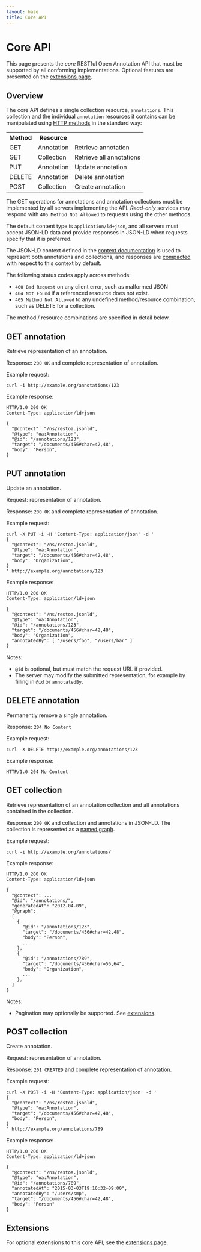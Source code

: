 ```yaml
---
layout: base
title: Core API
---
```


# Core API

This page presents the *core* RESTful Open Annotation API that must be
supported by all conforming implementations. Optional features are
presented on the [extensions page](extensions.html).

## Overview

The core API defines a single collection resource, `annotations`. This
collection and the individual `annotation` resources it contains can be
manipulated using [HTTP
methods](http://en.wikipedia.org/wiki/Hypertext_Transfer_Protocol#Request_methods)
in the standard way:

<table>
<tr><th>Method</th><th>Resource</th><th></th></tr>
<tr><td>GET</td><td>Annotation</td><td>Retrieve annotation</td></tr>
<tr><td>GET</td><td>Collection</td><td>Retrieve all annotations</td></tr>
<tr><td>PUT</td><td>Annotation</td><td>Update annotation</td></tr>
<tr><td>DELETE</td><td>Annotation</td><td>Delete annotation</td></tr>
<tr><td>POST</td><td>Collection</td><td>Create annotation</td></tr>
</table>

The GET operations for annotations and annotation collections must be
implemented by all servers implementing the API. *Read-only* services
may respond with `405 Method Not Allowed` to requests using the other
methods.

The default content type is `application/ld+json`, and all servers
must accept JSON-LD data and provide responses in JSON-LD when
requests specify that it is preferred.

The JSON-LD context defined in the [context
documentation](context.html) is used to represent both annotations and
collections, and responses are
[compacted](http://www.w3.org/TR/json-ld-api/#compaction) with respect
to this context by default.

The following status codes apply across methods:

* `400 Bad Request` on any client error, such as malformed JSON
* `404 Not Found` if a referenced resource does not exist.
* `405 Method Not Allowed` to any undefined method/resource combination,
such as DELETE for a collection.

The method / resource combinations are specified in detail below.

## GET annotation

Retrieve representation of an annotation.

Response: `200 OK` and complete representation of annotation.

Example request:

    curl -i http://example.org/annotations/123

Example response:

    HTTP/1.0 200 OK
    Content-Type: application/ld+json

    {
      "@context": "/ns/restoa.jsonld",
      "@type": "oa:Annotation",
      "@id": "/annotations/123",
      "target": "/documents/456#char=42,48",
      "body": "Person",
    }

## PUT annotation

Update an annotation.

Request: representation of annotation.

Response: `200 OK` and complete representation of annotation. 

Example request:

    curl -X PUT -i -H 'Content-Type: application/json' -d '
    {
      "@context": "/ns/restoa.jsonld",
      "@type": "oa:Annotation",
      "target": "/documents/456#char=42,48",
      "body": "Organization",
    }
    ' http://example.org/annotations/123

Example response:

    HTTP/1.0 200 OK
    Content-Type: application/ld+json
    
    {
      "@context": "/ns/restoa.jsonld",
      "@type": "oa:Annotation",
      "@id": "/annotations/123",
      "target": "/documents/456#char=42,48",
      "body": "Organization",
      "annotatedBy": [ "/users/foo", "/users/bar" ]
    }

Notes:

* `@id` is optional, but must match the request URL if provided.
* The server may modify the submitted representation, for example by
  filling in `@id` or `annotatedBy`.

## DELETE annotation

Permanently remove a single annotation.

Response: `204 No Content`

Example request:

    curl -X DELETE http://example.org/annotations/123

Example response:

    HTTP/1.0 204 No Content

## GET collection

Retrieve representation of an annotation collection and all annotations contained in the collection.

Response: `200 OK` and collection and annotations in JSON-LD. The collection is represented as a [named graph](http://www.w3.org/TR/json-ld/#named-graphs).

Example request:

    curl -i http://example.org/annotations/

Example response:

    HTTP/1.0 200 OK
    Content-Type: application/ld+json
    
    {
      "@context": ...
      "@id": "/annotations/",
      "generatedAt": "2012-04-09",
      "@graph":
      [
        {
          "@id": "/annotations/123",
          "target": "/documents/456#char=42,48",
          "body": "Person",
          ...
        },
        {
          "@id": "/annotations/789",
          "target": "/documents/456#char=56,64",
          "body": "Organization",
          ...
        },
      ]
    }

Notes:

* Pagination may optionally be supported. See
  [extensions](extensions.html#pagination).

## POST collection

Create annotation.

Request: representation of annotation.

Response: `201 CREATED` and complete representation of annotation.

Example request:

    curl -X POST -i -H 'Content-Type: application/json' -d '
    {
      "@context": "/ns/restoa.jsonld",
      "@type": "oa:Annotation",
      "target": "/documents/456#char=42,48",
      "body": "Person",
    }
    ' http://example.org/annotations/789

Example response:

    HTTP/1.0 200 OK
    Content-Type: application/ld+json
    
    {
      "@context": "/ns/restoa.jsonld",
      "@type": "oa:Annotation",
      "@id": "/annotations/789",
      "annotatedAt": "2015-03-03T19:16:32+09:00",
      "annotatedBy": "/users/smp",
      "target": "/documents/456#char=42,48",
      "body": "Person"
    }

## Extensions

For optional extensions to this core API, see the
[extensions page](extensions.html).